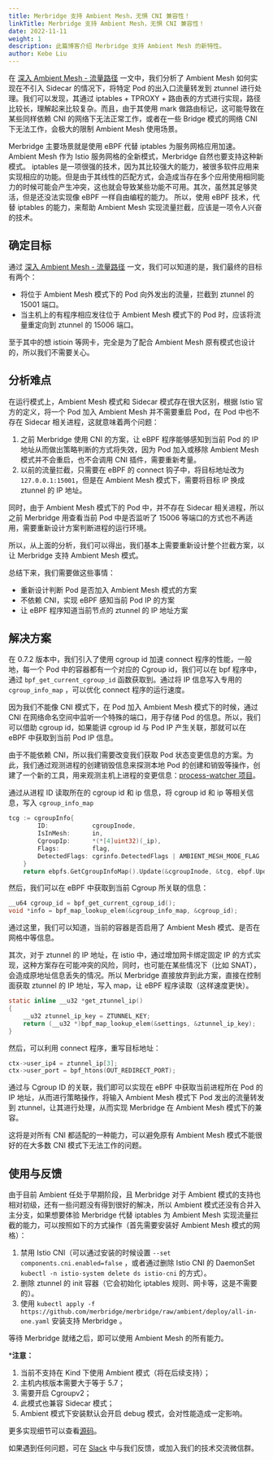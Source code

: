 ```yaml
---
title: Merbridge 支持 Ambient Mesh，无惧 CNI 兼容性！
linkTitle: Merbridge 支持 Ambient Mesh，无惧 CNI 兼容性！
date: 2022-11-11
weight: 1
description: 此篇博客介绍 Merbridge 支持 Ambient Mesh 的新特性。
author: Kebe Liu
---
```


在 [深入 Ambient Mesh - 流量路径](/zh/blog/2022/10/13/ambient-mesh-data-path/) 一文中，我们分析了 Ambient Mesh 如何实现在不引入 Sidecar 的情况下，将特定 Pod 的出入口流量转发到 ztunnel 进行处理。我们可以发现，其通过 iptables + TPROXY + 路由表的方式进行实现，路径比较长，理解起来比较复杂。而且，由于其使用 mark 做路由标记，这可能导致在某些同样依赖 CNI 的网络下无法正常工作，或者在一些 Bridge 模式的网络 CNI 下无法工作，会极大的限制 Ambient Mesh 使用场景。

Merbridge 主要场景就是使用 eBPF 代替 iptables 为服务网格应用加速。Ambient Mesh 作为 Istio 服务网格的全新模式，Merbridge 自然也要支持这种新模式。
iptables 是一项很强的技术，因为其比较强大的能力，被很多软件应用来实现相应的功能。但是由于其线性的匹配方式，会造成当存在多个应用使用相同能力的时候可能会产生冲突，这也就会导致某些功能不可用。其次，虽然其足够灵活，但是还没法实现像 eBPF 一样自由编程的能力。
所以，使用 eBPF 技术，代替 iptables 的能力，来帮助 Ambient Mesh 实现流量拦截，应该是一项令人兴奋的技术。

## 确定目标

通过 [深入 Ambient Mesh - 流量路径](/zh/blog/2022/10/13/ambient-mesh-data-path/) 一文，我们可以知道的是，我们最终的目标有两个：

- 将位于 Ambient Mesh 模式下的 Pod 向外发出的流量，拦截到 ztunnel 的 15001 端口。
- 当主机上的有程序相应发往位于 Ambient Mesh 模式下的 Pod 时，应该将流量重定向到 ztunnel 的 15006 端口。

至于其中的想 istioin 等网卡，完全是为了配合 Ambient Mesh 原有模式也设计的，所以我们不需要关心。

## 分析难点

在运行模式上，Ambient Mesh 模式和 Sidecar 模式存在很大区别，根据 Istio 官方的定义，将一个 Pod 加入 Ambient Mesh 并不需要重启 Pod，在 Pod 中也不存在 Sidecar 相关进程，这就意味着两个问题：

1. 之前 Merbridge 使用 CNI 的方案，让 eBPF 程序能够感知到当前 Pod 的 IP 地址从而做出策略判断的方式将失效，因为 Pod 加入或移除 Ambient Mesh 模式并不会重启，也不会调用 CNI 插件，需要重新考量。
2. 以前的流量拦截，只需要在 eBPF 的 connect 钩子中，将目标地址改为 `127.0.0.1:15001`，但是在 Ambient Mesh 模式下，需要将目标 IP 换成 ztunnel 的 IP 地址。

同时，由于 Ambient Mesh 模式下的 Pod 中，并不存在 Sidecar 相关进程，所以之前 Merbridge 用查看当前 Pod 中是否监听了 15006 等端口的方式也不再适用，需要重新设计方案判断进程的运行环境。

所以，从上面的分析，我们可以得出，我们基本上需要重新设计整个拦截方案，以让 Merbridge 支持 Ambient Mesh 模式。

总结下来，我们需要做这些事情：

- 重新设计判断 Pod 是否加入 Ambient Mesh 模式的方案
- 不依赖 CNI，实现 eBPF 感知当前 Pod IP 的方案
- 让 eBPF 程序知道当前节点的 ztunnel 的 IP 地址方案

## 解决方案

在  0.7.2 版本中，我们引入了使用 cgroup id 加速 connect 程序的性能，一般地，每一个 Pod 中的容器都有一个对应的 Cgroup id，我们可以在 bpf 程序中，通过 `bpf_get_current_cgroup_id` 函数获取到。通过将 IP 信息写入专用的 `cgroup_info_map` ，可以优化 connect 程序的运行速度。

因为我们不能像 CNI 模式下，在 Pod 加入 Ambient Mesh 模式下的时候，通过 CNI 在网络命名空间中监听一个特殊的端口，用于存储 Pod 的信息。所以，我们可以借助 cgroup id，如果能讲 cgroup id 与 Pod IP 产生关联，那就可以在 eBPF 中获取到当前 Pod IP 信息。

由于不能依赖 CNI，所以我们需要改变我们获取 Pod 状态变更信息的方案。为此，我们通过观测进程的创建销毁信息来探测本地 Pod 的创建和销毁等操作，创建了一个新的工具，用来观测主机上进程的变更信息：[process-watcher 项目](https://github.com/merbridge/process-watcher)。

通过从进程 ID 读取所在的 cgroup id 和 ip 信息，将 cgroup id 和 ip 等相关信息，写入 `cgroup_info_map` 

```go
tcg := cgroupInfo{
		ID:            cgroupInode,
		IsInMesh:      in,
		CgroupIp:      *(*[4]uint32)(_ip),
		Flags:         flag,
		DetectedFlags: cgrinfo.DetectedFlags | AMBIENT_MESH_MODE_FLAG | ZTUNNEL_FLAG,
	}
	return ebpfs.GetCgroupInfoMap().Update(&cgroupInode, &tcg, ebpf.UpdateAny)
```

然后，我们可以在 eBPF 中获取到当前 Cgroup 所关联的信息：

```c
__u64 cgroup_id = bpf_get_current_cgroup_id();
void *info = bpf_map_lookup_elem(&cgroup_info_map, &cgroup_id);
```

通过这里，我们可以知道，当前的容器是否启用了 Ambient Mesh 模式、是否在网格中等信息。

其次，对于 ztunnel 的 IP 地址，在 istio 中，通过增加网卡绑定固定 IP 的方式实现，这种方案存在可能冲突的风险，同时，也可能在某些情况下（比如 SNAT），会造成原地址信息丢失的情况。所以 Merbridge 直接放弃到此方案，直接在控制面获取 ztunnel 的 IP 地址，写入 map，让 eBPF 程序读取（这样速度更快）。

```c
static inline __u32 *get_ztunnel_ip()
{
    __u32 ztunnel_ip_key = ZTUNNEL_KEY;
    return (__u32 *)bpf_map_lookup_elem(&settings, &ztunnel_ip_key);
}
```

然后，可以利用 connect 程序，重写目标地址：

```c
ctx->user_ip4 = ztunnel_ip[3];
ctx->user_port = bpf_htons(OUT_REDIRECT_PORT);
```

通过与 Cgroup ID 的关联，我们即可以实现在 eBPF 中获取当前进程所在 Pod 的 IP 地址，从而进行策略操作，将输入 Ambient Mesh 模式下 Pod 发出的流量转发到 ztunnel，让其进行处理，从而实现 Merbridge 在 Ambient Mesh 模式下的兼容。

这将是对所有 CNI 都适配的一种能力，可以避免原有 Ambient Mesh 模式不能很好的在大多数 CNI 模式下无法工作的问题。

## 使用与反馈

由于目前 Ambient 任处于早期阶段，且 Merbridge 对于 Ambient 模式的支持也相对初级，还有一些问题没有得到很好的解决，所以 Ambient 模式还没有合并入主分支，如果想要体验 Merbridge 代替 iptables 为 Ambient Mesh 实现流量拦截的能力，可以按照如下的方式操作（首先需要安装好 Ambient Mesh 模式的网格）：

1. 禁用 Istio CNI（可以通过安装的时候设置 `--set components.cni.enabled=false` ，或者通过删除 Istio CNI 的 DaemonSet `kubectl -n istio-system delete ds istio-cni` 的方式）。
2. 删除 ztunnel 的 init 容器（它会初始化 iptables 规则、网卡等，这是不需要的）。
3. 使用 `kubectl apply -f https://github.com/merbridge/merbridge/raw/ambient/deploy/all-in-one.yaml` 安装支持 Merbridge 。

等待 Merbridge 就绪之后，即可以使用 Ambient Mesh 的所有能力。

***注意：**

1. 当前不支持在 Kind 下使用 Ambient 模式（将在后续支持）；
2. 主机内核版本需要大于等于 5.7；
3. 需要开启 Cgroupv2；
4. 此模式也兼容 Sidecar 模式；
5. Ambient 模式下安装默认会开启 debug 模式，会对性能造成一定影响。

更多实现细节可以查看[源码](https://github.com/merbridge/merbridge/tree/ambient)。

如果遇到任何问题，可在 [Slack](https://join.slack.com/t/merbridge/shared_invite/zt-11uc3z0w7-DMyv42eQ6s5YUxO5mZ5hwQ) 中与我们反馈，或加入我们的技术交流微信群。

